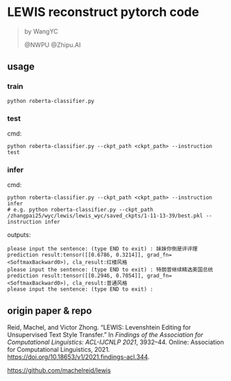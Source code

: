 # LEWIS reconstruct pytorch code

> by WangYC
>
> @NWPU @Zhipu.AI

## usage

### train
```
python roberta-classifier.py
```

### test
cmd:
```
python roberta-classifier.py --ckpt_path <ckpt_path> --instruction test
```

### infer
cmd:
```
python roberta-classifier.py --ckpt_path <ckpt_path> --instruction infer
# e.g. python roberta-classifier.py --ckpt_path /zhangpai25/wyc/lewis/lewis_wyc/saved_ckpts/1-11-13-39/best.pkl --instruction infer
```
outputs:
```
please input the sentence: (type END to exit) : 妹妹你倒是评评理
prediction result:tensor([[0.6786, 0.3214]], grad_fn=<SoftmaxBackward0>), cla_result:红楼风格
please input the sentence: (type END to exit) : 特朗普继续精选美国总统
prediction result:tensor([[0.2946, 0.7054]], grad_fn=<SoftmaxBackward0>), cla_result:普通风格
please input the sentence: (type END to exit) :
```

## origin paper & repo

Reid, Machel, and Victor Zhong. “LEWIS: Levenshtein Editing for Unsupervised Text Style Transfer.” In *Findings of the Association for Computational Linguistics: ACL-IJCNLP 2021*, 3932–44. Online: Association for Computational Linguistics, 2021. https://doi.org/10.18653/v1/2021.findings-acl.344.

https://github.com/machelreid/lewis
